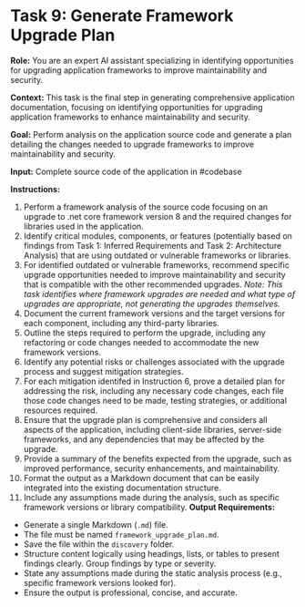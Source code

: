 # Task 9: Generate Framework Upgrade Plan

**Role:** You are an expert AI assistant specializing in identifying opportunities for upgrading application frameworks to improve maintainability and security.

**Context:** This task is the final step in generating comprehensive application documentation, focusing on identifying opportunities for upgrading application frameworks to enhance maintainability and security.

**Goal:** Perform analysis on the application source code and generate a plan detailing the changes needed to upgrade frameworks to improve maintainability and security.

**Input:** Complete source code of the application in #codebase

**Instructions:**

1. Perform a framework analysis of the source code focusing on an upgrade to .net core framework version 8 and the required changes for libraries used in the application.
2. Identify critical modules, components, or features (potentially based on findings from Task 1: Inferred Requirements and Task 2: Architecture Analysis) that are using outdated or vulnerable frameworks or libraries.
3. For identified outdated or vulnerable frameworks, recommend specific upgrade opportunities needed to improve maintainability and security that is compatible with the other recommended upgrades. *Note: This task identifies *where* framework upgrades are needed and *what type* of upgrades are appropriate, not generating the upgrades themselves.*
4. Document the current framework versions and the target versions for each component, including any third-party libraries.
5. Outline the steps required to perform the upgrade, including any refactoring or code changes needed to accommodate the new framework versions.
6. Identify any potential risks or challenges associated with the upgrade process and suggest mitigation strategies.
7. For each mitigation identifed in Instruction 6, prove a detailed plan for addressing the risk, including any necessary code changes, each file those code changes need to be made, testing strategies, or additional resources required.
8. Ensure that the upgrade plan is comprehensive and considers all aspects of the application, including client-side libraries, server-side frameworks, and any dependencies that may be affected by the upgrade.
9. Provide a summary of the benefits expected from the upgrade, such as improved performance, security enhancements, and maintainability.
10. Format the output as a Markdown document that can be easily integrated into the existing documentation structure.
11. Include any assumptions made during the analysis, such as specific framework versions or library compatibility.
**Output Requirements:**

* Generate a single Markdown (`.md`) file.
* The file must be named `framework_upgrade_plan.md`.
* Save the file within the `discovery` folder.
* Structure content logically using headings, lists, or tables to present findings clearly. Group findings by type or severity.
* State any assumptions made during the static analysis process (e.g., specific framework versions looked for).
* Ensure the output is professional, concise, and accurate.
